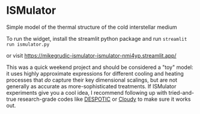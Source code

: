 # ISMulator
Simple model of the thermal structure of the cold interstellar medium

To run the widget, install the streamlit python package and run
``streamlit run ismulator.py``

or visit https://mikegrudic-ismulator-ismulator-nmi4yp.streamlit.app/

This was a quick weekend project and should be considered a "toy" model: it uses highly approximate expressions for different cooling and heating processes that *do* capture their key dimensional scalings, but are not generally as accurate as more-sophisticated treatments. If ISMulator experiments give you a cool idea, I recommend following up with tried-and-true research-grade codes like [DESPOTIC](https://bitbucket.org/krumholz/despotic/src/master/) or [Cloudy](https://gitlab.nublado.org/cloudy/cloudy/-/wikis/home) to make sure it works out.
